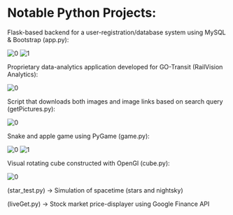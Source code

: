 # Notable Python Projects:

Flask-based backend for a user-registration/database system using MySQL & Bootstrap (app.py):

![0](https://i.imgur.com/8o5FVs7.png)
![1](https://i.imgur.com/Mth4Pg6.png)


Proprietary data-analytics application developed for GO-Transit (RailVision Analytics):

![0](https://i.imgur.com/GXxsIQw.png)


Script that downloads both images and image links based on search query (getPictures.py):

![0](https://i.imgur.com/82h5D4c.jpg)


Snake and apple game using PyGame (game.py):

![0](https://i.imgur.com/D5cVBdA.png)
![1](https://i.imgur.com/gGZ9oHP.png)


Visual rotating cube constructed with OpenGl (cube.py):

![0](https://i.imgur.com/7GVD7i9.png)


(star_test.py) -> Simulation of spacetime (stars and nightsky)
 

(liveGet.py) -> Stock market price-displayer using Google Finance API
